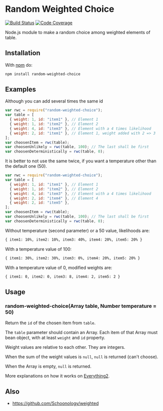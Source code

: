 # Random Weighted Choice

[![Build Status](https://secure.travis-ci.org/parmentf/random-weighted-choice.png?branch=master)](http://travis-ci.org/parmentf/random-weighted-choice)
[![Code Coverage](https://img.shields.io/codecov/c/github/parmentf/random-weighted-choice.svg)](https://codecov.io/github/parmentf/random-weighted-choice)

Node.js module to make a random choice among weighted elements of table.

## Installation

With [npm](http://npmjs.org) do:

```bash
npm install random-weighted-choice
```

## Examples

Although you can add several times the same id

```js
var rwc = require("random-weighted-choice");
var table = [
  { weight: 1, id: "item1" }, // Element 1
  { weight: 1, id: "item2" }, // Element 2
  { weight: 4, id: "item3" }, // Element with a 4 times likelihood
  { weight: 2, id: "item1" }, // Element 1, weight added with 2 => 3
];
var choosenItem = rwc(table);
var choosenUnlikely = rwc(table, 100); // The last shall be first
var choosenDeterministically = rwc(table, 0);
```

It is better to not use the same twice, if you want a temperature other than
the default one (50).

```js
var rwc = require("random-weighted-choice");
var table = [
  { weight: 1, id: "item1" }, // Element 1
  { weight: 1, id: "item2" }, // Element 2
  { weight: 4, id: "item3" }, // Element with a 4 times likelihood
  { weight: 2, id: "item4" }, // Element 4
  { weight: 2, id: "item5" },
];
var choosenItem = rwc(table);
var choosenUnlikely = rwc(table, 100); // The last shall be first
var choosenDeterministically = rwc(table, 0);
```

Without temperature (second parameter) or a 50 value, likelihoods are:

```txt
{ item1: 10%, item2: 10%, item3: 40%, item4: 20%, item5: 20% }
```

With a temperature value of 100:

```txt
{ item1: 30%, item2: 30%, item3: 0%, item4: 20%, item5: 20% }
```

With a temperature value of 0, modified weights are:

```txt
{ item1: 0, item2: 0, item3: 8, item4: 2, item5: 2 }
```

## Usage

### random-weighted-choice(Array table, Number temperature = 50)

Return the `id` of the chosen item from `table`.

The `table` parameter should contain an Array. Each item of that Array must
bean object, with at least `weight` and `id` property.

Weight values are relative to each other. They are integers.

When the sum of the weight values is `null`, `null` is returned (can't choose).

When the Array is empty, `null` is returned.

More explanations on how it works on [Everything2](http://everything2.com/title/Blackboard+temperature).

## Also

- <https://github.com/Schoonology/weighted>

